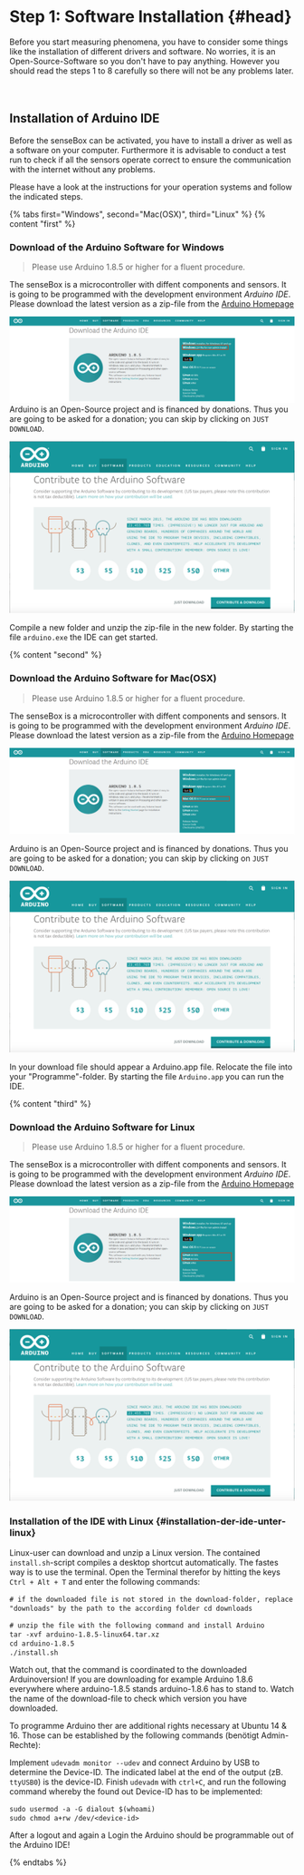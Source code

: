 
# Step 1: Software Installation {#head}
 <div class="description">Before you start measuring phenomena, you have to consider some things like the installation of different drivers and software. No worries, it is an Open-Source-Software so you don't have to pay anything. However you should read the steps 1 to 8 carefully so there will not be any problems later.</div>
<div class="line">
    <br>
    <br>
</div>

## Installation of Arduino IDE

Before the senseBox can be activated, you have to install a driver as well as a software on your computer. Furthermore it is advisable to conduct a test run to check if all the sensors operate correct to ensure the communication with the internet without any problems.

Please have a look at the instructions for your operation systems and follow the indicated steps.

{% tabs first="Windows", second="Mac(OSX)", third="Linux" %}
{% content "first" %}
### Download of the Arduino Software for Windows

> Please use Arduino 1.8.5 or higher for a fluent procedure.


The senseBox is a microcontroller with diffent components and sensors. It is going to be programmed with the development environment _Arduino IDE_. Please download the latest version as a zip-file from the [Arduino Homepage](https://www.arduino.cc/en/main/software) 

![ ](arduino-windows-view.png)
Arduino is an Open-Source project and is financed by donations. Thus you are going to be asked for a donation; you can skip by clicking on `JUST DOWNLOAD`.

![ ](arduino-just-download.png)

Compile a new folder and unzip the zip-file in the new folder. By starting the file `arduino.exe` the IDE can get started.  

{% content "second" %}

### Download the Arduino Software for Mac(OSX) 

> Please use Arduino 1.8.5 or higher for a fluent procedure.

The senseBox is a microcontroller with diffent components and sensors. It is going to be programmed with the development environment _Arduino IDE_. Please download the latest version as a zip-file from the [Arduino Homepage](https://www.arduino.cc/en/main/software) 

![ ](arduino-mac-view.png)

Arduino is an Open-Source project and is financed by donations. Thus you are going to be asked for a donation; you can skip by clicking on `JUST DOWNLOAD`.

![ ](arduino-just-download.png)

In your download file should appear a  Arduino.app file. Relocate the file into your "Programme"-folder. By starting the file `Arduino.app` you can run the IDE. 


{% content "third" %}

### Download the Arduino Software for Linux

> Please use Arduino 1.8.5 or higher for a fluent procedure.

The senseBox is a microcontroller with diffent components and sensors. It is going to be programmed with the development environment _Arduino IDE_. Please download the latest version as a zip-file from the [Arduino Homepage](https://www.arduino.cc/en/main/software) 


![ ](arduino-linux-view.png)

Arduino is an Open-Source project and is financed by donations. Thus you are going to be asked for a donation; you can skip by clicking on `JUST DOWNLOAD`.

![ ](arduino-just-download.png)
### Installation of the IDE with Linux {#installation-der-ide-unter-linux}

Linux-user can download and unzip a Linux version. The contained `install.sh`-script compiles a desktop shortcut automatically. The fastes way is to use the terminal. Open the Terminal therefor by hitting the keys `Ctrl + Alt + T` and enter the following commands:

```text
# if the downloaded file is not stored in the download-folder, replace "downloads" by the path to the according folder cd downloads 
```

```text
# unzip the file with the following command and install Arduino
tar -xvf arduino-1.8.5-linux64.tar.xz
cd arduino-1.8.5
./install.sh
```
<div class="box_warning">
    <i class="fa fa-exclamation-circle fa-fw" aria-hidden="true" style="color: #f0ad4e"></i>
    Watch out, that the command is coordinated to the downloaded Arduinoversion! If you are downloading for example Arduino 1.8.6 everywhere where arduino-1.8.5 stands arduino-1.8.6 has to stand to. Watch the name of the download-file to check which version you have downloaded.
</div>

To programme Arduino ther are additional rights necessary at  Ubuntu 14 & 16. Those can be established by the following commands \(benötigt Admin-Rechte\):

Implement `udevadm monitor --udev`  and connect Arduino by USB to determine the Device-ID. The indicated label at the end of the output \(zB. `ttyUSB0`\) is the device-ID. Finish `udevadm` with `ctrl+C`, and run the following command whereby the found out Device-ID has to be implemented:

```text
sudo usermod -a -G dialout $(whoami)
sudo chmod a+rw /dev/<device-id>
```

After a logout and again a Login the Arduino should be programmable out of the Arduino IDE!

{% endtabs %}


